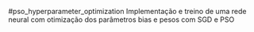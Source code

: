 #pso_hyperparameter_optimization
Implementação e treino de uma rede neural com otimização dos parâmetros bias e pesos com SGD e PSO
